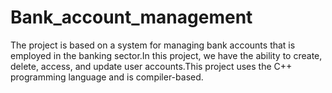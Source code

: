 # Bank_account_management
The project is based on a system for managing bank accounts that is employed in the banking sector.In this project, we have the ability to create, delete, access, and update user accounts.This project uses the C++ programming language and is compiler-based.
